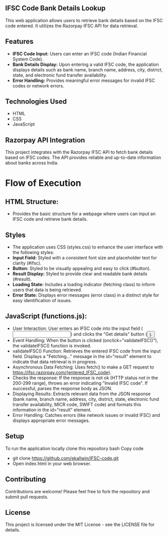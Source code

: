 ## IFSC Code Bank Details Lookup
This web application allows users to retrieve bank details based on the IFSC code entered. It utilizes the Razorpay IFSC API for data retrieval.

## Features
- **IFSC Code Input:** Users can enter an IFSC code (Indian Financial System Code).
- **Bank Details Display:** Upon entering a valid IFSC code, the application displays details such as bank name, branch name, address, city, district, state, and electronic fund transfer availability.
- **Error Handling:** Provides meaningful error messages for invalid IFSC codes or network errors.
  
## Technologies Used
- HTML
- CSS
- JavaScript
  
## Razorpay API Integration
This project integrates with the Razorpay IFSC API to fetch bank details based on IFSC codes. The API provides reliable and up-to-date information about banks across India.

# Flow of Execution
## HTML Structure:
- Provides the basic structure for a webpage where users can input an IFSC code and retrieve bank details.

## Styles
- The application uses CSS (styles.css) to enhance the user interface with the following styles:
- **Input Field:** Styled with a consistent font size and placeholder text for clarity (#ifsc).
- **Button:** Styled to be visually appealing and easy to click (#button).
- **Result Display:** Styled to provide clear and readable bank details (#result).
- **Loading State:** Includes a loading indicator (fetching class) to inform users that data is being retrieved.
- **Error State:** Displays error messages (error class) in a distinct style for easy identification of issues.

## JavaScript (functions.js): 
- User Interaction: User enters an IFSC code into the input field (<input id="ifsc">) and clicks the "Get details" button (<button id="button">).
- Event Handling: When the button is clicked (onclick="validateIFSC()"), the validateIFSC() function is invoked.
- validateIFSC() Function: Retrieves the entered IFSC code from the input field. Displays a "Fetching..." message in the id="result" element to indicate that data retrieval is in progress.
- Asynchronous Data Fetching: Uses fetch() to make a GET request to https://ifsc.razorpay.com/{entered_IFSC_code}.
- Checks the response: If the response is not ok (HTTP status not in the 200-299 range), throws an error indicating "Invalid IFSC code". If successful, parses the response body as JSON.
- Displaying Results: Extracts relevant data from the JSON response (bank name, branch name, address, city, district, state, electronic fund transfer availability, MICR code, SWIFT code) and formats this information in the id="result" element.
- Error Handling: Catches errors (like network issues or invalid IFSC) and displays appropriate error messages.

## Setup
To run the application locally
clone this repository
bash
Copy code
- git clone https://github.com/ekallwin/IFSC-code.git
- Open index.html in your web browser.

## Contributing
Contributions are welcome! Please feel free to fork the repository and submit pull requests.

## License
This project is licensed under the MIT License - see the LICENSE file for details.
